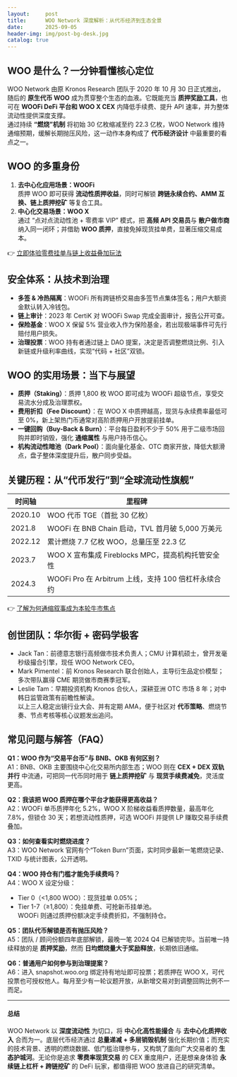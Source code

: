 ```yaml
---
layout:     post
title:      WOO Network 深度解析：从代币经济到生态全景
date:       2025-09-05
header-img: img/post-bg-desk.jpg
catalog: true
---
```


## WOO 是什么？一分钟看懂核心定位
WOO Network 由原 Kronos Research 团队于 2020 年 10 月 30 日正式推出，随后的 **原生代币 WOO** 成为贯穿整个生态的血液。它既能充当 **质押奖励工具**，也可在 **WOOFi DeFi 平台和 WOO X CEX** 内降低手续费、提升 API 速率，并为整体流动性提供深度支撑。  
通过持续 **“燃烧”机制** 将初始 30 亿枚缩减至约 22.3 亿枚，WOO Network 维持通缩预期，缓解长期抛压风险，这一动作本身构成了 **代币经济设计** 中最重要的看点之一。

## WOO 的多重身份
1. **去中心化应用场景：WOOFi**  
   质押 WOO 即可获得 **流动性质押收益**，同时可解锁 **跨链永续合约、AMM 互换、链上质押挖矿** 等复合工具。  
2. **中心化交易场景：WOO X**  
   通过 “点对点流动性池 + 零费率 VIP” 模式，把 **高频 API 交易员**与 **散户做市商**纳入同一闭环；并借助 **WOO 质押**，直接免掉现货挂单费，显著压缩交易成本。

👉 [立即体验零费挂单与链上收益叠加玩法](https://okxdog.com/)

## 安全体系：从技术到治理
- **多签 & 冷热隔离**：WOOFi 所有跨链桥交易由多签节点集体签名；用户大额资金默认转入冷钱包。  
- **链上审计**：2023 年 CertiK 对 WOOFi Swap 完成全面审计，报告公开可查。  
- **保险基金**：WOO X 保留 5% 营业收入作为保险基金，若出现极端事件可先行赔付用户损失。  
- **治理投票**：WOO 持有者通过链上 DAO 提案，决定是否调整燃烧比例、引入新链或升级利率曲线，实现“代码 + 社区”双锁。

## WOO 的实用场景：当下与展望
- **质押（Staking）**：质押 1,800 枚 WOO 即可成为 WOOFi 超级节点，享受交易流水分成及治理票权。  
- **费用折扣（Fee Discount）**：在 WOO X 中质押越高，现货与永续费率最低可至 0%，新上架热门币通常对高阶质押用户开放提前挂单。  
- **一键回购（Buy-Back & Burn）**：平台每日盈利不少于 50% 用于二级市场回购并即时销毁，强化 **通缩属性** 与用户持币信心。  
- **机构流动性暗池（Dark Pool）**：面向量化基金、OTC 商家开放，降低大额滑点，盘子整体深度提升后，散户同步受益。

## 关键历程：从“代币发行”到“全球流动性旗舰”
| 时间轴 | 里程碑 |
|--------|--------|
| 2020.10 | WOO 代币 TGE（首批 30 亿枚） |
| 2021.8  | WOOFi 在 BNB Chain 启动，TVL 首月破 5,000 万美元 |
| 2022.12 | 累计燃烧 7.7 亿枚 WOO，总量压至 22.3 亿 |
| 2023.7  | WOO X 宣布集成 Fireblocks MPC，提高机构托管安全性 |
| 2024.3  | WOOFi Pro 在 Arbitrum 上线，支持 100 倍杠杆永续合约 |

👉 [了解为何通缩叙事成为本轮牛市焦点](https://okxdog.com/)

## 创世团队：华尔街 + 密码学极客
- Jack Tan：前德意志银行高频做市技术负责人；CMU 计算机硕士，曾开发毫秒级撮合引擎，现任 WOO Network CEO。  
- Mark Pimentel：前 Kronos Research 联合创始人，主导衍生品定价模型；多次带队赢得 CME 期货做市商赛季冠军。  
- Leslie Tam：早期投资机构 Kronos 合伙人，深耕亚洲 OTC 市场 8 年；对中韩日监管政策有前瞻性解读。  
以上三人稳定出镜行业大会、并有定期 AMA，便于社区对 **代币策略**、燃烧节奏、节点考核等核心议题发出追问。

## 常见问题与解答（FAQ）

**Q1：WOO 作为“交易平台币”与 BNB、OKB 有何区别？**  
A1：BNB、OKB 主要围绕中心化交易所内部生态；WOO 则在 **CEX + DEX 双轨并行** 中流通，可把同一代币同时用于 **链上质押挖矿** 与 **现货手续费减免**，灵活度更高。

**Q2：我该把 WOO 质押在哪个平台才能获得更高收益？**  
A2：WOOFi 单币质押年化 5.2%，WOO X 阶梯收益看质押数量，最高年化 7.8%，但锁仓 30 天；若想流动性质押，可选 WOOFi 并提供 LP 赚取交易手续费叠加。

**Q3：如何查看实时燃烧进度？**  
A3：WOO Network 官网有个“Token Burn”页面，实时同步最新一笔燃烧记录、TXID 与统计图表，公开透明。

**Q4：WOO 持仓有门槛才能免手续费吗？**  
A4：WOO X 设定分级：  
- Tier 0（<1,800 WOO）：现货挂单 0.05%；  
- Tier 1-7（≥1,800）：免挂单费、可抢新币挂单池。  
WOOFi 则通过质押份额决定手续费折扣，不强制持仓。

**Q5：团队代币解锁是否有抛压风险？**  
A5：团队 / 顾问份额四年底部解锁，最晚一笔 2024 Q4 已解锁完毕。当前唯一持续释放的是 **质押奖励**，然而 **日均燃烧量大于奖励释放**，长期依旧通缩。

**Q6：普通用户如何参与到治理提案？**  
A6：进入 snapshot.woo.org 绑定持有地址即可投票；若质押在 WOO X，可代投票也可授权他人。每月至少有一轮议题开放，从新增交易对到调整回购比例不一而足。

---

#### 总结
WOO Network 以 **深度流动性** 为切口，将 **中心化高性能撮合** 与 **去中心化质押收入** 合而为一。底层代币经济通过 **总量递减 + 多层销毁机制** 强化长期价值；而充实的技术背景、透明的燃烧数据、低门槛治理参与，又构筑了面向广大交易者的 **生态护城河**。无论你是追求 **零费率现货交易** 的 CEX 重度用户，还是想亲身体验 **永续链上杠杆 + 跨链挖矿** 的 DeFi 玩家，都值得把 WOO 放进自己的研究清单。